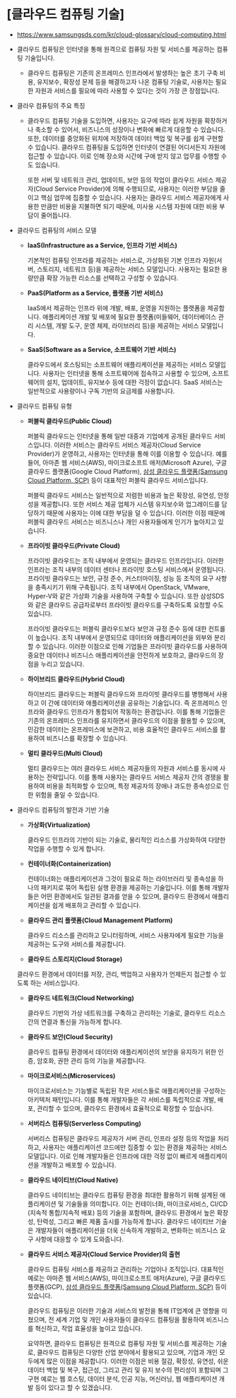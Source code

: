 # [클라우드 컴퓨팅 기술]

- https://www.samsungsds.com/kr/cloud-glossary/cloud-computing.html

- 클라우드 컴퓨팅은 인터넷을 통해 원격으로 컴퓨팅 자원 및 서비스를 제공하는 컴퓨팅 기술입니다.

  - 클라우드 컴퓨팅은 기존의 온프레미스 인프라에서 발생하는 높은 초기 구축 비용, 유지보수, 확장성 문제 등을 해결하고자 나온 컴퓨팅 기술로, 사용자는 필요한 자원과 서비스를 필요에 따라 사용할 수 있다는 것이 가장 큰 장점입니다.

- 클라우 컴퓨팅의 주요 특징

  - 클라우드 컴퓨팅 기술을 도입하면, 사용자는 요구에 따라 쉽게 자원을 확장하거나 축소할 수 있어서, 비즈니스의 성장이나 변화에 빠르게 대응할 수 있습니다. 또한, 데이터를 중앙화된 위치에 저장하여 데이터 백업 및 복구를 쉽게 구현할 수 있습니다. 클라우드 컴퓨팅을 도입하면 인터넷이 연결된 어디서든지 자원에 접근할 수 있습니다. 이로 인해 장소와 시간에 구애 받지 않고 업무를 수행할 수도 있습니다.

    또한 서버 및 네트워크 관리, 업데이트, 보안 등의 작업이 클라우드 서비스 제공자(Cloud Service Provider)에 의해 수행되므로, 사용자는 이러한 부담을 줄이고 핵심 업무에 집중할 수 있습니다. 사용자는 클라우드 서비스 제공자에게 사용한 만큼만 비용을 지불하면 되기 때문에, 미사용 시스템 자원에 대한 비용 부담이 줄어듭니다.

- 클라우드 컴퓨팅의 서비스 모델

  - **IaaS(Infrastructure as a Service, 인프라 기반 서비스)**

    기본적인 컴퓨팅 인프라를 제공하는 서비스로, 가상화된 기본 인프라 자원(서버, 스토리지, 네트워크 등)을 제공하는 서비스 모델입니다. 사용자는 필요한 용량만큼 확장 가능한 리소스를 선택하고 구성할 수 있습니다.
    
  - **PaaS(Platform as a Service, 플랫폼 기반 서비스)**
  
    IaaS에서 제공하는 인프라 위에 개발, 배포, 운영을 지원하는 플랫폼을 제공합니다. 애플리케이션 개발 및 배포에 필요한 플랫폼(미들웨어, 데이터베이스 관리 시스템, 개발 도구, 운영 체제, 라이브러리 등)을 제공하는 서비스 모델입니다.
    
  - **SaaS(Software as a Service, 소프트웨어 기반 서비스)**
  
    클라우드에서 호스팅되는 소프트웨어 애플리케이션을 제공하는 서비스 모델입니다. 사용자는 인터넷을 통해 소프트웨어에 접속하고 사용할 수 있으며, 소프트웨어의 설치, 업데이트, 유지보수 등에 대한 걱정이 없습니다. SaaS 서비스는 일반적으로 사용량이나 구독 기반의 요금제를 사용합니다.
  
- 클라우드 컴퓨팅 유형

  - **퍼블릭 클라우드(Public Cloud)**

    퍼블릭 클라우드는 인터넷을 통해 일반 대중과 기업에게 공개된 클라우드 서비스입니다. 이러한 서비스는 클라우드 서비스 제공자(Cloud Service Provider)가 운영하고, 사용자는 인터넷을 통해 이를 이용할 수 있습니다. 예를 들어, 아마존 웹 서비스(AWS), 마이크로소프트 애저(Microsoft Azure), 구글 클라우드 플랫폼(Google Cloud Platform), [삼성 클라우드 플랫폼(Samsung Cloud Platform, SCP)](https://www.samsungsds.com/kr/enterprise-cloud/enterprise-cloud.html) 등이 대표적인 퍼블릭 클라우드 서비스입니다.

    퍼블릭 클라우드 서비스는 일반적으로 저렴한 비용과 높은 확장성, 유연성, 안정성을 제공합니다. 또한 서비스 제공 업체가 시스템 유지보수와 업그레이드를 담당하기 때문에 사용자는 이에 대한 부담을 덜 수 있습니다. 이러한 이점 때문에 퍼블릭 클라우드 서비스는 비즈니스나 개인 사용자들에게 인기가 높아지고 있습니다.

  - **프라이빗 클라우드(Private Cloud)**

    프라이빗 클라우드는 조직 내부에서 운영되는 클라우드 인프라입니다. 이러한 인프라는 조직 내부의 데이터 센터나 프라이빗 호스팅 서비스에서 운영됩니다. 프라이빗 클라우드는 보안, 규정 준수, 커스터마이징, 성능 등 조직의 요구 사항을 충족시키기 위해 구축됩니다. 조직 내부에서 OpenStack, VMware, Hyper-V와 같은 가상화 기술을 사용하여 구축할 수 있습니다. 또한 삼성SDS와 같은 클라우드 공급자로부터 프라이빗 클라우드를 구축하도록 요청할 수도 있습니다.

    프라이빗 클라우드는 퍼블릭 클라우드보다 보안과 규정 준수 등에 대한 컨트롤이 높습니다. 조직 내부에서 운영되므로 데이터와 애플리케이션을 외부와 분리할 수 있습니다. 이러한 이점으로 인해 기업들은 프라이빗 클라우드를 사용하여 중요한 데이터나 비즈니스 애플리케이션을 안전하게 보호하고, 클라우드의 장점을 누리고 있습니다.

  - **하이브리드 클라우드(Hybrid Cloud)**

    하이브리드 클라우드는 퍼블릭 클라우드와 프라이빗 클라우드를 병행해서 사용하고 이 간에 데이터와 애플리케이션을 공유하는 기술입니다. 즉 온프레미스 인프라와 클라우드 인프라가 통합되어 작동하는 환경입니다. 이를 통해 기업들은 기존의 온프레미스 인프라를 유지하면서 클라우드의 이점을 활용할 수 있으며, 민감한 데이터는 온프레미스에 보관하고, 비용 효율적인 클라우드 서비스를 활용하여 비즈니스를 확장할 수 있습니다.

  - **멀티 클라우드(Multi Cloud)**

    멀티 클라우드는 여러 클라우드 서비스 제공자들의 자원과 서비스를 동시에 사용하는 전략입니다. 이를 통해 사용자는 클라우드 서비스 제공자 간의 경쟁을 활용하여 비용을 최적화할 수 있으며, 특정 제공자의 장애나 과도한 종속성으로 인한 위험을 줄일 수 있습니다.
  
- 클라우드 컴퓨팅의 발전과 기반 기술

  - **가상화(Virtualization)**

    클라우드 인프라의 기반이 되는 기술로, 물리적인 리소스를 가상화하여 다양한 작업을 수행할 수 있게 합니다.

  - **컨테이너화(Containerization)**

    컨테이너화는 애플리케이션과 그것이 필요로 하는 라이브러리 및 종속성을 하나의 패키지로 묶어 독립된 실행 환경을 제공하는 기술입니다. 이를 통해 개발자들은 어떤 환경에서도 일관된 결과를 얻을 수 있으며, 클라우드 환경에서 애플리케이션을 쉽게 배포하고 관리할 수 있습니다.

  - **클라우드 관리 플랫폼(Cloud Management Platform)**

    클라우드 리소스를 관리하고 모니터링하며, 서비스 사용자에게 필요한 기능을 제공하는 도구와 서비스를 제공합니다.

  -  **클라우드 스토리지(Cloud Storage)**

    클라우드 환경에서 데이터를 저장, 관리, 백업하고 사용자가 언제든지 접근할 수 있도록 하는 서비스입니다.

  - **클라우드 네트워크(Cloud Networking)**

    클라우드 기반의 가상 네트워크를 구축하고 관리하는 기술로, 클라우드 리소스 간의 연결과 통신을 가능하게 합니다.

  - **클라우드 보안(Cloud Security)**

    클라우드 컴퓨팅 환경에서 데이터와 애플리케이션의 보안을 유지하기 위한 인증, 암호화, 권한 관리 등의 기능을 제공합니다.

  - **마이크로서비스(Microservices)**

    마이크로서비스는 기능별로 독립된 작은 서비스들로 애플리케이션을 구성하는 아키텍처 패턴입니다. 이를 통해 개발자들은 각 서비스를 독립적으로 개발, 배포, 관리할 수 있으며, 클라우드 환경에서 효율적으로 확장할 수 있습니다.

  - **서버리스 컴퓨팅(Serverless Computing)**

    서버리스 컴퓨팅은 클라우드 제공자가 서버 관리, 인프라 설정 등의 작업을 처리하고, 사용자는 애플리케이션 코드에만 집중할 수 있는 환경을 제공하는 서비스 모델입니다. 이로 인해 개발자들은 인프라에 대한 걱정 없이 빠르게 애플리케이션을 개발하고 배포할 수 있습니다.

  - **클라우드 네이티브(Cloud Native)**

    클라우드 네이티브는 클라우드 컴퓨팅 환경을 최대한 활용하기 위해 설계된 애플리케이션 및 기술들을 의미합니다. 이는 컨테이너화, 마이크로서비스, CI/CD (지속적 통합/지속적 배포) 등의 기술을 포함하며, 클라우드 환경에서 높은 확장성, 탄력성, 그리고 빠른 제품 출시를 가능하게 합니다. 클라우드 네이티브 기술은 개발자들이 애플리케이션을 더욱 신속하게 개발하고, 변화하는 비즈니스 요구 사항에 대응할 수 있게 도와줍니다.

  - **클라우드 서비스 제공자(Cloud Service Provider)의 출현**

    클라우드 컴퓨팅 서비스를 제공하고 관리하는 기업이나 조직입니다. 대표적인 예로는 아마존 웹 서비스(AWS), 마이크로소프트 애저(Azure), 구글 클라우드 플랫폼(GCP), [삼성 클라우드 플랫폼(Samsung Cloud Platform, SCP)](https://www.samsungsds.com/kr/enterprise-cloud/enterprise-cloud.html) 등이 있습니다.

    클라우드 컴퓨팅은 이러한 기술과 서비스의 발전을 통해 IT업계에 큰 영향을 미쳤으며, 전 세계 기업 및 개인 사용자들이 클라우드 컴퓨팅을 활용하여 비즈니스를 혁신하고, 작업 효율성을 높이고 있습니다.

    요약하면, 클라우드 컴퓨팅은 원격으로 컴퓨팅 자원 및 서비스를 제공하는 기술로, 클라우드 컴퓨팅은 다양한 산업 분야에서 활용되고 있으며, 기업과 개인 모두에게 많은 이점을 제공합니다. 이러한 이점은 비용 절감, 확장성, 유연성, 쉬운 데이터 백업 및 복구, 접근성, 그리고 관리 및 유지 보수의 편리성이 포함되며 그 구현 예로는 웹 호스팅, 데이터 분석, 인공 지능, 머신러닝, 웹 애플리케이션 개발 등이 있다고 할 수 있겠습니다.

# 
